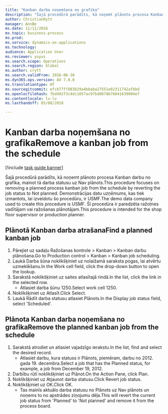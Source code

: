 ```yaml
--- 
title: "Kanban darba noņemšana no grafika"
description: "Šajā procedūrā parādīts, kā noņemt plānoto procesa Kanban darbu no grafika, mainot tā darba statusu uz Nav plānots."
author: ChristianRytt
manager: AnnBe
ms.date: 11/11/2016
ms.topic: business-process
ms.prod: 
ms.service: dynamics-ax-applications
ms.technology: 
audience: Application User
ms.reviewer: yuyus
ms.search.scope: Operations
ms.search.region: Global
ms.author: crytt
ms.search.validFrom: 2016-06-30
ms.dyn365.ops.version: AX 7.0.0
ms.translationtype: HT
ms.sourcegitcommit: efcb77ff883b29a4bbaba27551e02311742afbbd
ms.openlocfilehash: 7bd492f3c4dc1057ac97bd8078b76041639004ef
ms.contentlocale: lv-lv
ms.lasthandoff: 05/08/2018

---
```

# <a name="remove-a-kanban-job-from-the-schedule"></a><span data-ttu-id="99547-103">Kanban darba noņemšana no grafika</span><span class="sxs-lookup"><span data-stu-id="99547-103">Remove a kanban job from the schedule</span></span>

[!include [task guide banner](../../includes/task-guide-banner.md)]

<span data-ttu-id="99547-104">Šajā procedūrā parādīts, kā noņemt plānoto procesa Kanban darbu no grafika, mainot tā darba statusu uz Nav plānots.</span><span class="sxs-lookup"><span data-stu-id="99547-104">This procedure focuses on removing a planned process kanban job from the schedule by reverting the job status to Not planned.</span></span> <span data-ttu-id="99547-105">Demonstrācijas datu uzņēmums, kas tiek izmantots, lai izveidotu šo procedūru, ir USMF.</span><span class="sxs-lookup"><span data-stu-id="99547-105">The demo data company used to create this procedure is USMF.</span></span> <span data-ttu-id="99547-106">Šī procedūra ir paredzēta ražotnes vadītājam vai ražošanas plānotājam.</span><span class="sxs-lookup"><span data-stu-id="99547-106">This procedure is intended for the shop floor supervisor or production planner.</span></span>


## <a name="find-a-planned-kanban-job"></a><span data-ttu-id="99547-107">Plānotā Kanban darba atrašana</span><span class="sxs-lookup"><span data-stu-id="99547-107">Find a planned kanban job</span></span>
1. <span data-ttu-id="99547-108">Pārejiet uz sadaļu Ražošanas kontrole > Kanban > Kanban darbu plānošana.</span><span class="sxs-lookup"><span data-stu-id="99547-108">Go to Production control > Kanban > Kanban job scheduling.</span></span>
2. <span data-ttu-id="99547-109">Laukā Darba šūna noklikšķiniet uz nolaižamā saraksta pogas, lai atvērtu uzmeklēšanu.</span><span class="sxs-lookup"><span data-stu-id="99547-109">In the Work cell field, click the drop-down button to open the lookup.</span></span>
3. <span data-ttu-id="99547-110">Sarakstā noklikšķiniet uz saites atlasītajā rindā.</span><span class="sxs-lookup"><span data-stu-id="99547-110">In the list, click the link in the selected row.</span></span>
    * <span data-ttu-id="99547-111">Atlasiet darba šūnu 1250.</span><span class="sxs-lookup"><span data-stu-id="99547-111">Select work cell 1250.</span></span>  
4. <span data-ttu-id="99547-112">Noklikšķiniet uz Atlasīt.</span><span class="sxs-lookup"><span data-stu-id="99547-112">Click Select.</span></span>
5. <span data-ttu-id="99547-113">Laukā Rādīt darba statusu atlasiet Plānots.</span><span class="sxs-lookup"><span data-stu-id="99547-113">In the Display job status field, select 'Scheduled'.</span></span>

## <a name="remove-the-planned-kanban-job-from-the-schedule"></a><span data-ttu-id="99547-114">Plānota Kanban darba noņemšana no grafika</span><span class="sxs-lookup"><span data-stu-id="99547-114">Remove the planned kanban job from the schedule</span></span>
1. <span data-ttu-id="99547-115">Sarakstā atrodiet un atlasiet vajadzīgo ierakstu.</span><span class="sxs-lookup"><span data-stu-id="99547-115">In the list, find and select the desired record.</span></span>
    * <span data-ttu-id="99547-116">Atlasiet darbu, kura statuss ir Plānots, piemēram, darbu no 2012. gada 19. decembra.</span><span class="sxs-lookup"><span data-stu-id="99547-116">Select a job that has the Planned status, for example, a job from December 19, 2012.</span></span>  
2. <span data-ttu-id="99547-117">Darbību rūtī noklikšķiniet uz Plānot.</span><span class="sxs-lookup"><span data-stu-id="99547-117">On the Action Pane, click Plan.</span></span>
3. <span data-ttu-id="99547-118">Noklikšķiniet uz Atjaunot darba statusu.</span><span class="sxs-lookup"><span data-stu-id="99547-118">Click Revert job status.</span></span>
4. <span data-ttu-id="99547-119">Noklikšķiniet uz OK.</span><span class="sxs-lookup"><span data-stu-id="99547-119">Click OK.</span></span>
    * <span data-ttu-id="99547-120">Tas mainīs aktuālo darba statusu no Plānots uz Nav plānots un noņems to no apstrādes ziņojumu dēļa.</span><span class="sxs-lookup"><span data-stu-id="99547-120">This will revert the current job status from 'Planned' to 'Not planned' and remove it from the process board.</span></span>   


